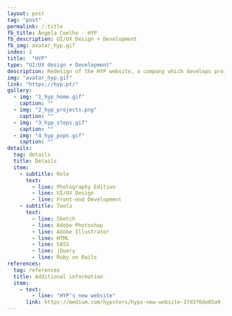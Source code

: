```yaml
---
layout: post
tag: "post"
permalink: /:title
fb_title: Ângela Coelho - HYP
fb_description: UI/UX Design + Development
fb_img: avatar_hyp.gif
index: 1
title:  "HYP"
type: "UI/UX design + Development"
description: Redesign of the ​HYP​ website, a company which develops projects in the areas of graphic design, UI/UX design, and also web and app development. The goal was to create a new website that presented the information to the user in a way that reflects the company brand and their work spirit. A new approach of the application of the brand already existent was created, the goal being to create a more light and interactive experience between the user and the brand. The website starts with an introduction to the company, its team, methodologies and projects. Each section has a single page where it is explained in further detail each section of interest, always in an informal way that reflects how the company works and deals with their projects and clients.
img: "avatar_hyp.gif"
link: "https://hyp.pt/"
gallery:
  - img: "1_hyp_home.gif"
    caption: ""
  - img: "2_hyp_projects.png"
    caption: ""
  - img: "3_hyp_steps.gif"
    caption: ""
  - img: "4_hyp_pops.gif"
    caption: ""
details:
  tag: details
  title: Details
  item:
    - subtitle: Role
      text:
        - line: Photography Edition
        - line: UI/UX Design
        - line: Front-end Development
    - subtitle: Tools
      text:
        - line: Sketch
        - line: Adobe Photoshop
        - line: Adobe Illustrator
        - line: HTML
        - line: SASS
        - line: jQuery
        - line: Ruby on Rails
references:
  tag: references
  title: Additional information
  item:
    - text:
        - line: "HYP’s new website"
      link: https://medium.com/hypsters/hyps-new-website-37d3f6de05a9
---
```

